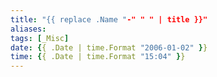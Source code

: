 ```yaml
---
title: "{{ replace .Name "-" " " | title }}"
aliases: 
tags: [_Misc]
date: {{ .Date | time.Format "2006-01-02" }}
time: {{ .Date | time.Format "15:04" }}
---
```


